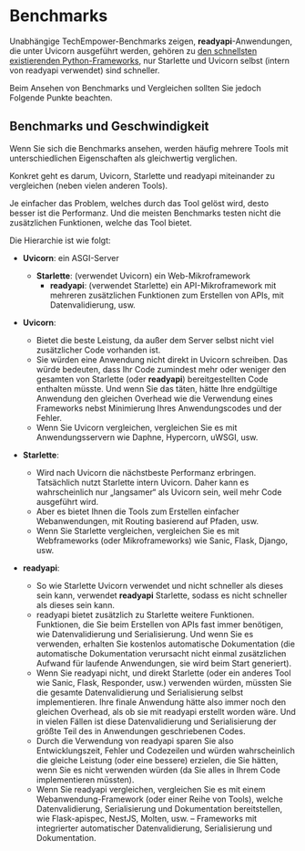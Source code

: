 # Benchmarks

Unabhängige TechEmpower-Benchmarks zeigen, **readyapi**-Anwendungen, die unter Uvicorn ausgeführt werden, gehören zu <a href="https://www.techempower.com/benchmarks/#section=test&runid=7464e520-0dc2-473d-bd34-dbdfd7e85911&hw=ph&test=query&l=zijzen-7" class="external-link" target="_blank">den schnellsten existierenden Python-Frameworks</a>, nur Starlette und Uvicorn selbst (intern von readyapi verwendet) sind schneller.

Beim Ansehen von Benchmarks und Vergleichen sollten Sie jedoch Folgende Punkte beachten.

## Benchmarks und Geschwindigkeit

Wenn Sie sich die Benchmarks ansehen, werden häufig mehrere Tools mit unterschiedlichen Eigenschaften als gleichwertig verglichen.

Konkret geht es darum, Uvicorn, Starlette und readyapi miteinander zu vergleichen (neben vielen anderen Tools).

Je einfacher das Problem, welches durch das Tool gelöst wird, desto besser ist die Performanz. Und die meisten Benchmarks testen nicht die zusätzlichen Funktionen, welche das Tool bietet.

Die Hierarchie ist wie folgt:

* **Uvicorn**: ein ASGI-Server
    * **Starlette**: (verwendet Uvicorn) ein Web-Mikroframework
        * **readyapi**: (verwendet Starlette) ein API-Mikroframework mit mehreren zusätzlichen Funktionen zum Erstellen von APIs, mit Datenvalidierung, usw.

* **Uvicorn**:
    * Bietet die beste Leistung, da außer dem Server selbst nicht viel zusätzlicher Code vorhanden ist.
    * Sie würden eine Anwendung nicht direkt in Uvicorn schreiben. Das würde bedeuten, dass Ihr Code zumindest mehr oder weniger den gesamten von Starlette (oder **readyapi**) bereitgestellten Code enthalten müsste. Und wenn Sie das täten, hätte Ihre endgültige Anwendung den gleichen Overhead wie die Verwendung eines Frameworks nebst Minimierung Ihres Anwendungscodes und der Fehler.
    * Wenn Sie Uvicorn vergleichen, vergleichen Sie es mit Anwendungsservern wie Daphne, Hypercorn, uWSGI, usw.
* **Starlette**:
    * Wird nach Uvicorn die nächstbeste Performanz erbringen. Tatsächlich nutzt Starlette intern Uvicorn. Daher kann es wahrscheinlich nur „langsamer“ als Uvicorn sein, weil mehr Code ausgeführt wird.
    * Aber es bietet Ihnen die Tools zum Erstellen einfacher Webanwendungen, mit Routing basierend auf Pfaden, usw.
    * Wenn Sie Starlette vergleichen, vergleichen Sie es mit Webframeworks (oder Mikroframeworks) wie Sanic, Flask, Django, usw.
* **readyapi**:
    * So wie Starlette Uvicorn verwendet und nicht schneller als dieses sein kann, verwendet **readyapi** Starlette, sodass es nicht schneller als dieses sein kann.
    * readyapi bietet zusätzlich zu Starlette weitere Funktionen. Funktionen, die Sie beim Erstellen von APIs fast immer benötigen, wie Datenvalidierung und Serialisierung. Und wenn Sie es verwenden, erhalten Sie kostenlos automatische Dokumentation (die automatische Dokumentation verursacht nicht einmal zusätzlichen Aufwand für laufende Anwendungen, sie wird beim Start generiert).
    * Wenn Sie readyapi nicht, und direkt Starlette (oder ein anderes Tool wie Sanic, Flask, Responder, usw.) verwenden würden, müssten Sie die gesamte Datenvalidierung und Serialisierung selbst implementieren. Ihre finale Anwendung hätte also immer noch den gleichen Overhead, als ob sie mit readyapi erstellt worden wäre. Und in vielen Fällen ist diese Datenvalidierung und Serialisierung der größte Teil des in Anwendungen geschriebenen Codes.
    * Durch die Verwendung von readyapi sparen Sie also Entwicklungszeit, Fehler und Codezeilen und würden wahrscheinlich die gleiche Leistung (oder eine bessere) erzielen, die Sie hätten, wenn Sie es nicht verwenden würden (da Sie alles in Ihrem Code implementieren müssten).
    * Wenn Sie readyapi vergleichen, vergleichen Sie es mit einem Webanwendung-Framework (oder einer Reihe von Tools), welche Datenvalidierung, Serialisierung und Dokumentation bereitstellen, wie Flask-apispec, NestJS, Molten, usw. – Frameworks mit integrierter automatischer Datenvalidierung, Serialisierung und Dokumentation.
